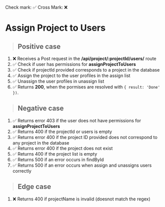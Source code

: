 Check mark: ✅
Cross Mark: ❌

# Assign Project to Users

> ## Positive case

1. ❌ Receives a Post request in the **/api/project/:projectId/users/** route
2. ✅ Check if user has permissions for **assignProjectToUsers**
3. ✅ Check if projectId provided corresponds to a project in the database
4. ✅ Assign the project to the user profiles in the assign list
5. ✅ Unassign the user profiles in unassign list
6. ✅ Returns **200**, when the pormises are resolved with `{ result: 'Done' })`.

> ## Negative case

1. ✅ Returns error 403 if the user does not have permissions for **assignProjectToUsers**
2. ✅ Returns 400 if the projectId or users is empty
3. ✅ Returns error 400 if the project ID provided does not correspond to any project in the database
4. ✅ Returns error 400 if the project does not exist
5. ✅ Returns 400 if the project list is empty
6. ✅ Returns 500 if an error occurs in findById
7. ✅ Returns 500 if an error occurs when assign and unassigns users correctly

> ## Edge case

1. ❌ Returns 400 if projectName is invalid (doesnot match the regex)